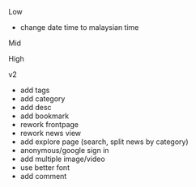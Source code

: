 Low
- change date time to malaysian time
<!-- - add reauthenthicate method for change email & password -->

Mid

High

v2
- add tags 
- add category 
- add desc
- add bookmark
- rework frontpage
- rework news view
- add explore page (search, split news by category)
- anonymous/google sign in
- add multiple image/video
- use better font
- add comment